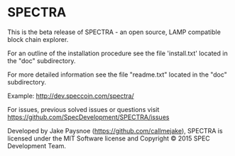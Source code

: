 # SPECTRA

This is the beta release of SPECTRA - an open source, 
LAMP compatible block chain explorer.

For an outline of the installation procedure see the file
'install.txt' located in the "doc" subdirectory.

For more detailed information see the file "readme.txt"
located in the "doc" subdirectory.

Example: http://dev.speccoin.com/spectra/

For issues, previous solved issues or questions visit https://github.com/SpecDevelopment/SPECTRA/issues

Developed by Jake Paysnoe (https://github.com/callmejake),
SPECTRA is licensed under the MIT Software license and 
Copyright © 2015 SPEC Development Team.
